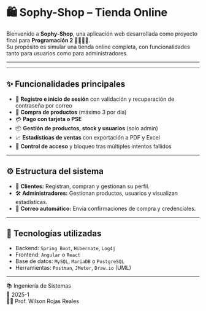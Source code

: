 # 🛍️ Sophy-Shop – Tienda Online

Bienvenido a **Sophy-Shop**, una aplicación web desarrollada como proyecto final para **Programación 2** 👨‍💻👩‍💻.  
Su propósito es simular una tienda online completa, con funcionalidades tanto para usuarios como para administradores.

---

---

## ✨ Funcionalidades principales

- 👤 **Registro e inicio de sesión** con validación y recuperación de contraseña por correo
- 🛒 **Compra de productos** (máximo 3 por día)
- 💳 **Pago con tarjeta o PSE**
- 📦 **Gestión de productos, stock y usuarios** (solo admin)
- 📈 **Estadísticas de ventas** con exportación a PDF y Excel
- 🔐 **Control de acceso** y bloqueo tras múltiples intentos fallidos

---

## ⚙️ Estructura del sistema

- 👥 **Clientes:** Registran, compran y gestionan su perfil.
- 🛠️ **Administradores:** Gestionan productos, usuarios y visualizan estadísticas.
- 🔁 **Correo automático:** Envía confirmaciones de compra y credenciales.

---

## 🧩 Tecnologías utilizadas

- Backend: `Spring Boot`, `Hibernate`, `Log4j`
- Frontend: `Angular` o `React`
- Base de datos: `MySQL`, `MariaDB` o `PostgreSQL`
- Herramientas: `Postman`, `JMeter`, `Draw.io` (UML)

---

📚 Ingeniería de Sistemas  
📆 2025-1  
👨‍🏫 Prof. Wilson Rojas Reales

